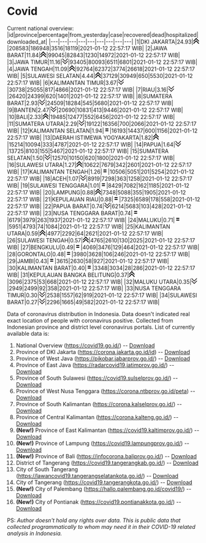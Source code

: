 # Covid
Current national overview:
|id|province|percentage|from_yesterday|case|recovered|dead|hospitalized|downloaded_at|
|---|---|---|---|---|---|---|---|---|
|1|DKI JAKARTA|24.93|![up](https://github.com/ariefrachmannn/covid/raw/master/img/rsz_img_186982.png)|208583|186948|3516|18119|2021-01-12 22:57:17 WIB|
|2|JAWA BARAT|11.84|![up](https://github.com/ariefrachmannn/covid/raw/master/img/rsz_img_186982.png)|99045|82843|1230|14972|2021-01-12 22:57:17 WIB|
|3|JAWA TIMUR|11.16|![down](https://github.com/ariefrachmannn/covid/raw/master/img/rsz_down.png)|93405|80093|6511|6801|2021-01-12 22:57:17 WIB|
|4|JAWA TENGAH|11.09|![up](https://github.com/ariefrachmannn/covid/raw/master/img/rsz_img_186982.png)|92764|62372|3774|26618|2021-01-12 22:57:17 WIB|
|5|SULAWESI SELATAN|4.44|![up](https://github.com/ariefrachmannn/covid/raw/master/img/rsz_img_186982.png)|37129|30949|650|5530|2021-01-12 22:57:17 WIB|
|6|KALIMANTAN TIMUR|3.67|![down](https://github.com/ariefrachmannn/covid/raw/master/img/rsz_down.png)|30738|25055|817|4866|2021-01-12 22:57:17 WIB|
|7|RIAU|3.16|![down](https://github.com/ariefrachmannn/covid/raw/master/img/rsz_down.png)|26420|24399|620|1401|2021-01-12 22:57:17 WIB|
|8|SUMATERA BARAT|2.93|![down](https://github.com/ariefrachmannn/covid/raw/master/img/rsz_down.png)|24509|18284|545|5680|2021-01-12 22:57:17 WIB|
|9|BANTEN|2.47|![down](https://github.com/ariefrachmannn/covid/raw/master/img/rsz_down.png)|20690|10831|413|9446|2021-01-12 22:57:17 WIB|
|10|BALI|2.33|![up](https://github.com/ariefrachmannn/covid/raw/master/img/rsz_img_186982.png)|19485|12477|552|6456|2021-01-12 22:57:17 WIB|
|11|SUMATERA UTARA|2.29|![down](https://github.com/ariefrachmannn/covid/raw/master/img/rsz_down.png)|19122|16356|700|2066|2021-01-12 22:57:17 WIB|
|12|KALIMANTAN SELATAN|1.94|![equal](https://github.com/ariefrachmannn/covid/raw/master/img/rsz_equal.png)|16193|14437|600|1156|2021-01-12 22:57:17 WIB|
|13|DAERAH ISTIMEWA YOGYAKARTA|1.82|![up](https://github.com/ariefrachmannn/covid/raw/master/img/rsz_img_186982.png)|15214|10094|333|4787|2021-01-12 22:57:17 WIB|
|14|PAPUA|1.64|![down](https://github.com/ariefrachmannn/covid/raw/master/img/rsz_down.png)|13725|8103|155|5467|2021-01-12 22:57:17 WIB|
|15|SUMATERA SELATAN|1.50|![down](https://github.com/ariefrachmannn/covid/raw/master/img/rsz_down.png)|12570|10150|620|1800|2021-01-12 22:57:17 WIB|
|16|SULAWESI UTARA|1.27|![up](https://github.com/ariefrachmannn/covid/raw/master/img/rsz_img_186982.png)|10622|7679|342|2601|2021-01-12 22:57:17 WIB|
|17|KALIMANTAN TENGAH|1.26|![equal](https://github.com/ariefrachmannn/covid/raw/master/img/rsz_equal.png)|10506|5051|201|5254|2021-01-12 22:57:17 WIB|
|18|ACEH|1.07|![down](https://github.com/ariefrachmannn/covid/raw/master/img/rsz_down.png)|8919|7298|363|1258|2021-01-12 22:57:17 WIB|
|19|SULAWESI TENGGARA|1.01|![equal](https://github.com/ariefrachmannn/covid/raw/master/img/rsz_equal.png)|8429|7082|162|1185|2021-01-12 22:57:17 WIB|
|20|LAMPUNG|0.88|![up](https://github.com/ariefrachmannn/covid/raw/master/img/rsz_img_186982.png)|7348|5088|355|1905|2021-01-12 22:57:17 WIB|
|21|KEPULAUAN RIAU|0.88|![equal](https://github.com/ariefrachmannn/covid/raw/master/img/rsz_equal.png)|7325|6589|178|558|2021-01-12 22:57:17 WIB|
|22|PAPUA BARAT|0.74|![down](https://github.com/ariefrachmannn/covid/raw/master/img/rsz_down.png)|6214|5683|103|428|2021-01-12 22:57:17 WIB|
|23|NUSA TENGGARA BARAT|0.74|![equal](https://github.com/ariefrachmannn/covid/raw/master/img/rsz_equal.png)|6179|3979|263|1937|2021-01-12 22:57:17 WIB|
|24|MALUKU|0.71|![equal](https://github.com/ariefrachmannn/covid/raw/master/img/rsz_equal.png)|5951|4793|74|1084|2021-01-12 22:57:17 WIB|
|25|KALIMANTAN UTARA|0.59|![up](https://github.com/ariefrachmannn/covid/raw/master/img/rsz_img_186982.png)|4977|2292|64|2621|2021-01-12 22:57:17 WIB|
|26|SULAWESI TENGAH|0.57|![up](https://github.com/ariefrachmannn/covid/raw/master/img/rsz_img_186982.png)|4765|2610|130|2025|2021-01-12 22:57:17 WIB|
|27|BENGKULU|0.49|![equal](https://github.com/ariefrachmannn/covid/raw/master/img/rsz_equal.png)|4069|3476|129|464|2021-01-12 22:57:17 WIB|
|28|GORONTALO|0.48|![equal](https://github.com/ariefrachmannn/covid/raw/master/img/rsz_equal.png)|3980|3628|106|246|2021-01-12 22:57:17 WIB|
|29|JAMBI|0.43|![equal](https://github.com/ariefrachmannn/covid/raw/master/img/rsz_equal.png)|3615|2630|58|927|2021-01-12 22:57:17 WIB|
|30|KALIMANTAN BARAT|0.40|![equal](https://github.com/ariefrachmannn/covid/raw/master/img/rsz_equal.png)|3348|3034|28|286|2021-01-12 22:57:17 WIB|
|31|KEPULAUAN BANGKA BELITUNG|0.37|![up](https://github.com/ariefrachmannn/covid/raw/master/img/rsz_img_186982.png)|3096|2375|53|668|2021-01-12 22:57:17 WIB|
|32|MALUKU UTARA|0.35|![down](https://github.com/ariefrachmannn/covid/raw/master/img/rsz_down.png)|2949|2499|92|358|2021-01-12 22:57:17 WIB|
|33|NUSA TENGGARA TIMUR|0.30|![down](https://github.com/ariefrachmannn/covid/raw/master/img/rsz_down.png)|2538|1557|62|919|2021-01-12 22:57:17 WIB|
|34|SULAWESI BARAT|0.27|![down](https://github.com/ariefrachmannn/covid/raw/master/img/rsz_down.png)|2296|1665|49|582|2021-01-12 22:57:17 WIB|

Data of coronavirus distribution in Indonesia. Data doesn't indicated real exact location of people with coronavirus positive. Collected from Indonesian province and district level coronavirus portals. List of currently available data is:
1. National Overview (https://covid19.go.id/) -- [Download](https://www.dropbox.com/s/66ly270fw4y76fx/covid_nasional.csv?dl=0)
2. Province of DKI Jakarta (https://corona.jakarta.go.id/id) -- [Download](https://riwayat-file-covid-19-dki-jakarta-jakartagis.hub.arcgis.com/)
3. Province of West Java (https://pikobar.jabarprov.go.id/) -- [Download](https://www.dropbox.com/s/alg0zp60fylq6cn/covid_jabar.csv?dl=0)
4. Province of East Java (https://radarcovid19.jatimprov.go.id/) -- [Download](https://www.dropbox.com/sh/e7vtgcnl4ckbvr4/AADo9UMRDZvrhHn66qTHZOvNa?dl=0)
5. Province of South Sulawesi (https://covid19.sulselprov.go.id/) -- [Download](https://www.dropbox.com/s/z5ek23lwcztj7z7/covid_sulsel.csv?dl=0)
6. Province of West Nusa Tenggara (https://corona.ntbprov.go.id/peta) -- [Download](https://www.dropbox.com/s/4p2k93n42xx0c00/covid_ntb.csv?dl=0)
7. Province of South Kalimantan (https://corona.kalselprov.go.id/) -- [Download](https://www.dropbox.com/sh/7aa2kvz8lb04pzz/AADH1Oj5oFMw2mp-D3JStPRsa?dl=0)
8. Province of Central Kalimantan (https://corona.kalteng.go.id/) -- [Download](https://www.dropbox.com/s/9q01v5r3ys2ozk4/covid_kalteng.csv?dl=0)
9. **(New!)** Province of East Kalimantan (https://covid19.kaltimprov.go.id/) -- [Download](https://www.dropbox.com/sh/qhpxj532nm80goa/AAB6ek_fp1__ieTR0TFQpfIga?dl=0)
10. **(New!)** Province of Lampung (https://covid19.lampungprov.go.id/) -- [Download](https://www.dropbox.com/s/ecuew6oa9kzwqwx/covid_lampung.csv?dl=0)
11. **(New!)** Province of Bali (https://infocorona.baliprov.go.id/) -- [Download](https://www.dropbox.com/sh/iceiwun4ufttmiu/AAC7dSRMpfTjPI1Lfzw-LeCUa?dl=0)
12. District of Tangerang (https://covid19.tangerangkab.go.id/) -- [Download](https://www.dropbox.com/sh/yxovyy6sy5bnz4p/AACZzVHinisKmz8oQWyQJ3nua?dl=0)
13. City of South Tangerang (https://lawancovid19.tangerangselatankota.go.id/) -- [Download](https://www.dropbox.com/s/zlvxo4ivswdzmle/covid_tangsel.csv?dl=0)
14. City of Tangerang (https://covid19.tangerangkota.go.id/) -- [Download](https://www.dropbox.com/s/e53224kvdrpjzy0/covid_tangkot.csv?dl=0)
15. **(New!)** City of Palembang (https://hallo.palembang.go.id/covid19/) -- [Download](https://www.dropbox.com/sh/oj17bhwhlpjht9e/AABZEG-OiaSaFvikATDx6coEa?dl=0)
16. **(New!)** City of Pontianak (https://covid19.pontianakkota.go.id/) -- [Download](https://www.dropbox.com/sh/66if3y4ly51j4sh/AADQ-zwLGa7Kz4ZzJgDw2-3na?dl=0)

PS: *Author doesn't hold any rights over data. This is public data that collected programmatically to whom may need it in their COVID-19 related analysis in Indonesia.*
